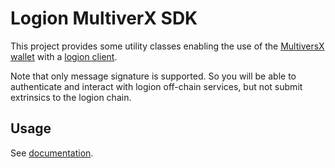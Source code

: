 # Logion MultiverX SDK

This project provides some utility classes enabling the use of the
[MultiversX wallet](hhttps://github.com/multiversx/mx-sdk-js-extension-provider)
with a [logion client](https://github.com/logion-network/logion-api/tree/main/packages/client#readme).

Note that only message signature is supported. So you will be able to authenticate and interact
with logion off-chain services, but not submit extrinsics to the logion chain.

## Usage

See [documentation](https://logion-network.github.io/logion-api/).
